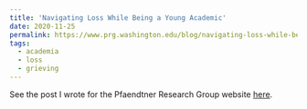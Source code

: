 ```yaml
---
title: 'Navigating Loss While Being a Young Academic'
date: 2020-11-25
permalink: https://www.prg.washington.edu/blog/navigating-loss-while-being-a-young-academic
tags:
  - academia
  - loss
  - grieving
---
```

See the post I wrote for the Pfaendtner Research Group website [here](https://www.prg.washington.edu/blog/navigating-loss-while-being-a-young-academic). 
